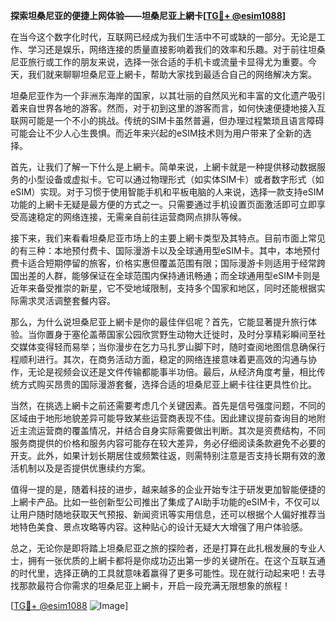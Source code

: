 **探索坦桑尼亚的便捷上网体验——坦桑尼亚上網卡[[TG💪+ @esim1088](https://t.me/s/esim1088)]**

在当今这个数字化时代，互联网已经成为我们生活中不可或缺的一部分。无论是工作、学习还是娱乐，网络连接的质量直接影响着我们的效率和乐趣。对于前往坦桑尼亚旅行或工作的朋友来说，选择一张合适的手机卡或流量卡显得尤为重要。今天，我们就来聊聊坦桑尼亚上網卡，帮助大家找到最适合自己的网络解决方案。

坦桑尼亚作为一个非洲东海岸的国家，以其壮丽的自然风光和丰富的文化遗产吸引着来自世界各地的游客。然而，对于初到这里的游客而言，如何快速便捷地接入互联网可能是一个不小的挑战。传统的SIM卡虽然普遍，但办理过程繁琐且语言障碍可能会让不少人心生畏惧。而近年来兴起的eSIM技术则为用户带来了全新的选择。

首先，让我们了解一下什么是上網卡。简单来说，上網卡就是一种提供移动数据服务的小型设备或虚拟卡。它可以通过物理形式（如实体SIM卡）或者数字形式（如eSIM）实现。对于习惯于使用智能手机和平板电脑的人来说，选择一款支持eSIM功能的上網卡无疑是最方便的方式之一。只需要通过手机设置页面激活即可立即享受高速稳定的网络连接，无需亲自前往运营商网点排队等候。

接下来，我们来看看坦桑尼亚市场上的主要上網卡类型及其特点。目前市面上常见的有三种：本地预付费卡、国际漫游卡以及全球通用型eSIM卡。其中，本地预付费卡适合短期停留的旅客，价格实惠但覆盖范围有限；国际漫游卡则适用于经常跨国出差的人群，能够保证在全球范围内保持通讯畅通；而全球通用型eSIM卡则是近年来备受推崇的新星，它不受地域限制，支持多个国家和地区，同时还能根据实际需求灵活调整套餐内容。

那么，为什么说坦桑尼亚上網卡是你的最佳伴侣呢？首先，它能显著提升旅行体验。当你置身于塞伦盖蒂国家公园欣赏野生动物大迁徙时，及时分享精彩瞬间至社交媒体变得轻而易举；当你漫步在乞力马扎罗山脚下时，随时查阅地图信息确保行程顺利进行。其次，在商务活动方面，稳定的网络连接意味着更高效的沟通与协作，无论是视频会议还是文件传输都能事半功倍。最后，从经济角度考量，相比传统方式购买昂贵的国际漫游套餐，选择合适的坦桑尼亚上網卡往往更具性价比。

当然，在挑选上網卡之前还需要考虑几个关键因素。首先是信号强度问题，不同的区域由于地形地貌差异可能导致某些运营商表现不佳。因此建议提前查询目的地附近主流运营商的覆盖情况，并结合自身实际需要做出判断。其次是资费结构，不同服务商提供的价格和服务内容可能存在较大差异，务必仔细阅读条款避免不必要的开支。此外，如果计划长期居住或频繁往返，则需特别注意是否支持长期有效的激活机制以及是否提供优惠续约方案。

值得一提的是，随着科技的进步，越来越多的企业开始专注于研发更加智能便捷的上網卡产品。比如一些创新型公司推出了集成了AI助手功能的eSIM卡，不仅可以让用户随时随地获取天气预报、新闻资讯等实用信息，还可以根据个人偏好推荐当地特色美食、景点攻略等内容。这种贴心的设计无疑大大增强了用户体验感。

总之，无论你是即将踏上坦桑尼亚之旅的探险者，还是打算在此扎根发展的专业人士，拥有一张优质的上網卡都将是你成功迈出第一步的关键所在。在这个互联互通的时代里，选择正确的工具就意味着赢得了更多可能性。现在就行动起来吧！去寻找那款最符合你需求的坦桑尼亚上網卡，开启一段充满无限想象的旅程！

[[TG💪+ @esim1088](https://t.me/s/esim1088) ![Image](https://i.postimg.cc/4NQfJmqS/Snipaste-2025-05-13-00-14-12.png)]